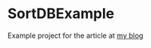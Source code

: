 # SortDBExample
Example project for the article at [my blog](https://blog.windchillmedia.com/2021/08/07/Sort-List-Of-Objects.html)
